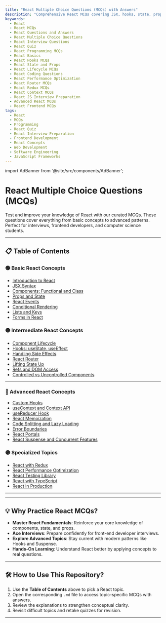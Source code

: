 ```yaml
---
title: "React Multiple Choice Questions (MCQs) with Answers"
description: "Comprehensive React MCQs covering JSX, hooks, state, props, and advanced React patterns. Ideal for interviews, frontend developers, and React enthusiasts."
keywords:
  - React
  - React MCQs
  - React Questions and Answers
  - React Multiple Choice Questions
  - React Interview Questions
  - React Quiz
  - React Programming MCQs
  - React Basics
  - React Hooks MCQs
  - React State and Props
  - React Lifecycle MCQs
  - React Coding Questions
  - React Performance Optimization
  - React Router MCQs
  - React Redux MCQs
  - React Context MCQs
  - React JS Interview Preparation
  - Advanced React MCQs
  - React Frontend MCQs
tags:
  - React
  - MCQs
  - Programming
  - React Quiz
  - React Interview Preparation
  - Frontend Development
  - React Concepts
  - Web Development
  - Software Engineering
  - JavaScript Frameworks
---
```


import AdBanner from '@site/src/components/AdBanner';

<div>
    <AdBanner />
</div>

# React Multiple Choice Questions (MCQs)

Test and improve your knowledge of React with our curated MCQs. These questions cover everything from basic concepts to advanced patterns. Perfect for interviews, frontend developers, and computer science students.

---

## 📋 Table of Contents

### 🟢 Basic React Concepts
- [Introduction to React](./basic/intro-to-react.md)
- [JSX Syntax](./basic/jsx.md)
- [Components: Functional and Class](./basic/components.md)
- [Props and State](./basic/props-state.md)
- [React Events](./basic/events.md)
- [Conditional Rendering](./basic/conditional-rendering.md)
- [Lists and Keys](./basic/lists-keys.md)
- [Forms in React](./basic/forms.md)

### 🟡 Intermediate React Concepts
- [Component Lifecycle](./intermediate/lifecycle.md)
- [Hooks: useState, useEffect](./intermediate/hooks.md)
- [Handling Side Effects](./intermediate/effects.md)
- [React Router](./intermediate/router.md)
- [Lifting State Up](./intermediate/lifting-state.md)
- [Refs and DOM Access](./intermediate/refs.md)
- [Controlled vs Uncontrolled Components](./intermediate/controlled-uncontrolled.md)

---

<div>
    <AdBanner />
</div>

### 🔴 Advanced React Concepts
- [Custom Hooks](./advanced/custom-hooks.md)
- [useContext and Context API](./advanced/context-api.md)
- [useReducer Hook](./advanced/use-reducer.md)
- [React Memoization](./advanced/memoization.md)
- [Code Splitting and Lazy Loading](./advanced/lazy-loading.md)
- [Error Boundaries](./advanced/error-boundaries.md)
- [React Portals](./advanced/portals.md)
- [React Suspense and Concurrent Features](./advanced/suspense.md)

### 🟣 Specialized Topics
- [React with Redux](./specialized/redux.md)
- [React Performance Optimization](./specialized/performance.md)
- [React Testing Library](./specialized/testing.md)
- [React with TypeScript](./specialized/typescript.md)
- [React in Production](./specialized/production.md)

---

<div>
    <AdBanner />
</div>

---

## 💡 Why Practice React MCQs?

- **Master React Fundamentals**: Reinforce your core knowledge of components, state, and props.
- **Ace Interviews**: Prepare confidently for front-end developer interviews.
- **Explore Advanced Topics**: Stay current with modern patterns like Hooks and Suspense.
- **Hands-On Learning**: Understand React better by applying concepts to real questions.

---

## 🛠 How to Use This Repository?

1. Use the **Table of Contents** above to pick a React topic.
2. Open the corresponding `.md` file to access topic-specific MCQs with answers.
3. Review the explanations to strengthen conceptual clarity.
4. Revisit difficult topics and retake quizzes for revision.

---

<div>
    <AdBanner />
</div>

